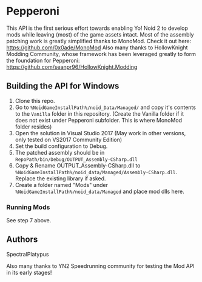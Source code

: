 # Pepperoni

This API is the first serious effort towards enabling Yo! Noid 2 to develop mods while leaving (most) of the game assets intact.
Most of the assembly patching work is greatly simplified thanks to MonoMod. Check it out here: https://github.com/0x0ade/MonoMod
Also many thanks to HollowKnight Modding Community, whose framework has been leveraged greatly to form the foundation for Pepperoni:
https://github.com/seanpr96/HollowKnight.Modding

## Building the API for Windows

1. Clone this repo.
2. Go to `%NoidGameInstallPath%/noid_Data/Managed/` and copy it's contents to the `Vanilla` folder in this repository. (Create the Vanilla folder if it does not exist under Pepperoni subfolder. This is where MonoMod folder resides)
3. Open the solution in Visual Studio 2017 (May work in other versions, only tested on VS2017 Community Edition)
4. Set the build configuration to Debug.
5. The patched assembly should be in `RepoPath/bin/Debug/OUTPUT_Assembly-CSharp.dll` 
6. Copy & Rename OUTPUT_Assembly-CSharp.dll to `%NoidGameInstallPath%/noid_data/Managed/Assembly-CSharp.dll`. Replace the existing library if asked.
7. Create a folder named "Mods" under `%NoidGameInstallPath%/noid_data/Managed` and place mod dlls here.

### Running Mods

See step 7 above.


## Authors

SpectralPlatypus

Also many thanks to YN2 Speedrunning community for testing the Mod API in its early stages!
